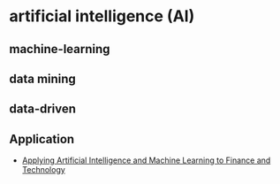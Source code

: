 # artificial intelligence (AI)

## machine-learning

## data mining

## data-driven

## Application

- [Applying Artificial Intelligence and Machine Learning to Finance and Technology](https://towardsdatascience.com/applying-artificial-intelligence-and-machine-learning-to-finance-and-technology-378cbd5e5c85)

